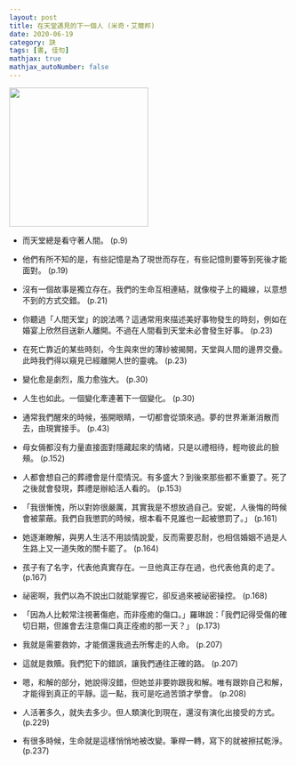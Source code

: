 ```yaml
---
layout: post
title: 在天堂遇見的下一個人 (米奇‧艾爾邦)
date: 2020-06-19
category: 訣
tags: [書, 佳句]
mathjax: true
mathjax_autoNumber: false
---
```


<img src="https://doltegg.github.io/book/images/nextinheaven.jpg" style="width:250px;"/>

- 而天堂總是看守著人間。 (p.9)

- 他們有所不知的是，有些記憶是為了現世而存在，有些記憶則要等到死後才能面對。 (p.19)

- 沒有一個故事是獨立存在。我們的生命互相連結，就像梭子上的織線，以意想不到的方式交錯。 (p.21)

- 你聽過「人間天堂」的說法嗎？這通常用來描述美好事物發生的時刻，例如在婚宴上欣然目送新人離開。不過在人間看到天堂未必會發生好事。 (p.23)

- 在死亡靠近的某些時刻，今生與來世的薄紗被揭開，天堂與人間的邊界交疊。此時我們得以窺見已經離開人世的靈魂。 (p.23)

- 變化愈是劇烈，風力愈強大。 (p.30)

- 人生也如此。一個變化牽連著下一個變化。 (p.30)

- 通常我們醒來的時候，張開眼睛，一切都會從頭來過。夢的世界漸漸消散而去，由現實接手。 (p.43)

- 母女倆都沒有力量直接面對隱藏起來的情緒，只是以禮相待，輕吻彼此的臉頰。 (p.152)

- 人都會想自己的葬禮會是什麼情況。有多盛大？到後來那些都不重要了。死了之後就會發現，葬禮是辦給活人看的。 (p.153)

- 「我很慚愧，所以對妳很嚴厲，其實我是不想放過自己。安妮，人後悔的時候會被蒙蔽。我們自我懲罰的時候，根本看不見誰也一起被懲罰了。」 (p.161)

- 她逐漸瞭解，與男人生活不用談情說愛，反而需要忍耐，也相信婚姻不過是人生路上又一道失敗的關卡罷了。 (p.164)

- 孩子有了名字，代表他真實存在。一旦他真正存在過，也代表他真的走了。 (p.167)

- 祕密啊，我們以為不說出口就能掌握它，卻反過來被祕密操控。 (p.168)

- 「因為人比較常注視著傷疤，而非痊癒的傷口。」羅琳說：「我們記得受傷的確切日期，但誰會去注意傷口真正痊癒的那一天？」 (p.173)

- 我就是需要救妳，才能償還我過去所奪走的人命。 (p.207)

- 這就是救贖。我們犯下的錯誤，讓我們通往正確的路。 (p.207)

- 嗯，和解的部分，她說得沒錯，但她並非要妳跟我和解。唯有跟妳自己和解，才能得到真正的平靜。這一點，我可是吃過苦頭才學會。 (p.208)

- 人活著多久，就失去多少。但人類演化到現在，還沒有演化出接受的方式。 (p.229)

- 有很多時候，生命就是這樣悄悄地被改變。筆桿一轉，寫下的就被擦拭乾淨。 (p.237)
